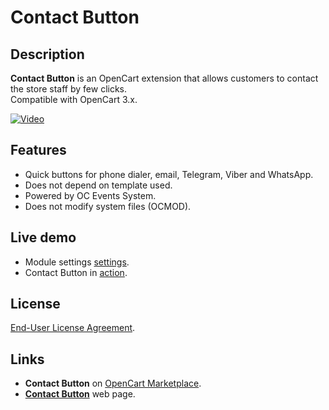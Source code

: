 # Contact Button

## Description
**Contact Button** is an OpenCart extension that allows customers to contact the store staff by few clicks.  
Compatible with OpenCart 3.x.

[![Video](https://img.youtube.com/vi/w_w-EBnvzAE/0.jpg)](https://www.youtube.com/watch?v=w_w-EBnvzAE)

## Features
* Quick buttons for phone dialer, email, Telegram, Viber and WhatsApp.
* Does not depend on template used.
* Powered by OC Events System.
* Does not modify system files (OCMOD).

## Live demo
* Module settings [settings](https://demo.ocmod.space/a/admin/index.php?route=extension/module/contact_button).
* Contact Button in [action](https://demo.ocmod.space/a).

## License
[End-User License Agreement](https://raw.githubusercontent.com/ocmod-space/ocmod-contact-button/main/EULA.txt).

## Links
* **Contact Button** on [OpenCart Marketplace](https://www.opencart.com/index.php?route=marketplace/extension/info&extension_id=43102).
* **[Contact Button](https://www.ocmod.space/contact-button)** web page.
